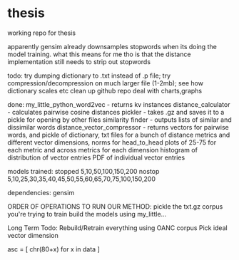 # thesis

working repo for thesis

apparently gensim already downsamples stopwords when its doing the model training.
what this means for me tho is that the distance implementation still needs to strip out stopwords

todo:
try dumping dictionary to .txt instead of .p file;
try compression/decompression on much larger file (1-2mb);
    see how dictionary scales etc
clean up github repo
    deal with charts,graphs

done:
my_little_python_word2vec - returns kv instances
distance_calculator - calculates pairwise cosine distances
pickler - takes .gz and saves it to a pickle for opening by other files
similarity finder - outputs lists of similar and dissimilar words
distance_vector_compressor - returns vectors for pairwise words, and pickle of dictionary,
txt files for a bunch of distance metrics and different vector dimensions, norms for head_to_head
plots of 25-75 for each metric and across metrics for each dimension
histogram of distribution of vector entries
PDF of individual vector entries

models trained:
stopped 5,10,50,100,150,200
nostop 5,10,25,30,35,40,45,50,55,60,65,70,75,100,150,200

dependencies:
gensim

ORDER OF OPERATIONS TO RUN OUR METHOD:
pickle the txt.gz corpus you're trying to train
build the models using my_little...

Long Term Todo:
Rebuild/Retrain everything using OANC corpus
Pick ideal vector dimension

asc = [ chr(80+x) for x in data ]